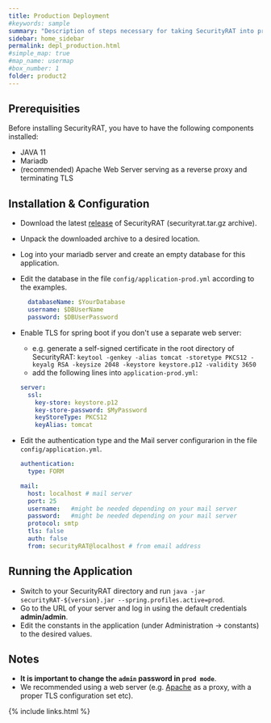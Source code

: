 ```yaml
---
title: Production Deployment
#keywords: sample
summary: "Description of steps necessary for taking SecurityRAT into production."
sidebar: home_sidebar
permalink: depl_production.html
#simple_map: true
#map_name: usermap
#box_number: 1
folder: product2
---
```



## Prerequisities

Before installing SecurityRAT, you have to have the following components installed:

* JAVA 11
* Mariadb
* (recommended) Apache Web Server serving as a reverse proxy and terminating TLS

## Installation & Configuration

* Download the latest [release](https://github.com/SecurityRAT/SecurityRAT/releases) of SecurityRAT (securityrat.tar.gz archive).
* Unpack the downloaded archive to a desired location.
* Log into your mariadb server and create an empty database for this application.
* Edit the database in the file `config/application-prod.yml` according to the examples.

  ```yaml
    databaseName: $YourDatabase
    username: $DBUserName
    password: $DBUserPassword
  ```

* Enable TLS for spring boot if you don't use a separate web server:
  * e.g. generate a self-signed certificate in the root directory of SecurityRAT: `keytool -genkey -alias tomcat -storetype PKCS12 -keyalg RSA -keysize 2048 -keystore keystore.p12 -validity 3650`
  * add the following lines into `application-prod.yml`:

  ```yaml
  server:
    ssl:
      key-store: keystore.p12
      key-store-password: $MyPassword
      keyStoreType: PKCS12
      keyAlias: tomcat
  ```

* Edit the authentication type and the Mail server configurarion in the file `config/application.yml`.

  ```yaml
  authentication:
    type: FORM

  mail:
    host: localhost # mail server
    port: 25
    username:	#might be needed depending on your mail server
    password:	#might be needed depending on your mail server
    protocol: smtp
    tls: false
    auth: false
    from: securityRAT@localhost # from email address
  ```

## Running the Application

* Switch to your SecurityRAT directory and run `java -jar securityRAT-${version}.jar --spring.profiles.active=prod`.
* Go to the URL of your server and log in using the default credentials **admin/admin**.
* Edit the constants in the application (under Administration -> constants) to the desired values.

## Notes

* **It is important to change the `admin` password in `prod mode`**.
* We recommended using a web server (e.g. [Apache](https://httpd.apache.org/) as a proxy, with a proper TLS configuration set etc).


{% include links.html %}
